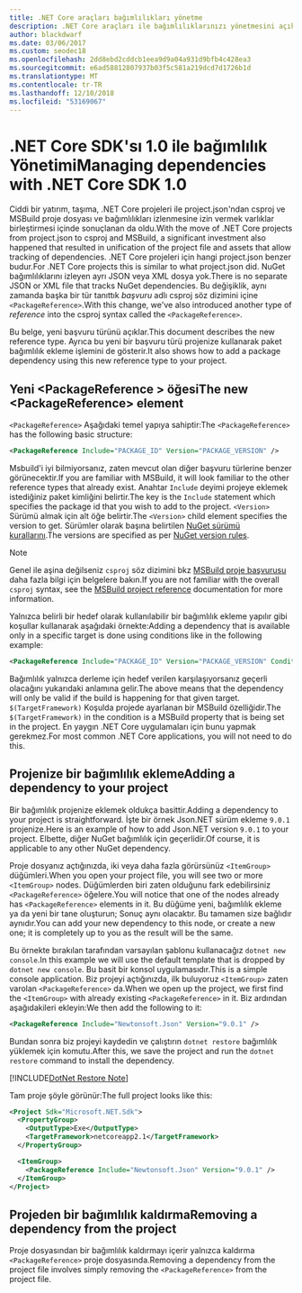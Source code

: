 ```yaml
---
title: .NET Core araçları bağımlılıkları yönetme
description: .NET Core araçları ile bağımlılıklarınızı yönetmesini açıklanmaktadır.
author: blackdwarf
ms.date: 03/06/2017
ms.custom: seodec18
ms.openlocfilehash: 2dd8ebd2cddcb1eea9d9a04a931d9bfb4c428ea3
ms.sourcegitcommit: e6ad58812807937b03f5c581a219dcd7d1726b1d
ms.translationtype: MT
ms.contentlocale: tr-TR
ms.lasthandoff: 12/10/2018
ms.locfileid: "53169067"
---
```

# <a name="managing-dependencies-with-net-core-sdk-10"></a><span data-ttu-id="a5f95-103">.NET Core SDK'sı 1.0 ile bağımlılık Yönetimi</span><span class="sxs-lookup"><span data-stu-id="a5f95-103">Managing dependencies with .NET Core SDK 1.0</span></span>

<span data-ttu-id="a5f95-104">Ciddi bir yatırım, taşıma, .NET Core projeleri ile project.json'ndan csproj ve MSBuild proje dosyası ve bağımlılıkları izlenmesine izin vermek varlıklar birleştirmesi içinde sonuçlanan da oldu.</span><span class="sxs-lookup"><span data-stu-id="a5f95-104">With the move of .NET Core projects from project.json to csproj and MSBuild, a significant investment also happened that resulted in unification of the project file and assets that allow tracking of dependencies.</span></span> <span data-ttu-id="a5f95-105">.NET Core projeleri için hangi project.json benzer budur.</span><span class="sxs-lookup"><span data-stu-id="a5f95-105">For .NET Core projects this is similar to what project.json did.</span></span> <span data-ttu-id="a5f95-106">NuGet bağımlılıklarını izleyen ayrı JSON veya XML dosya yok.</span><span class="sxs-lookup"><span data-stu-id="a5f95-106">There is no separate JSON or XML file that tracks NuGet dependencies.</span></span> <span data-ttu-id="a5f95-107">Bu değişiklik, aynı zamanda başka bir tür tanıttık *başvuru* adlı csproj söz dizimini içine `<PackageReference>`.</span><span class="sxs-lookup"><span data-stu-id="a5f95-107">With this change, we've also introduced another type of *reference* into the csproj syntax called the `<PackageReference>`.</span></span> 

<span data-ttu-id="a5f95-108">Bu belge, yeni başvuru türünü açıklar.</span><span class="sxs-lookup"><span data-stu-id="a5f95-108">This document describes the new reference type.</span></span> <span data-ttu-id="a5f95-109">Ayrıca bu yeni bir başvuru türü projenize kullanarak paket bağımlılık ekleme işlemini de gösterir.</span><span class="sxs-lookup"><span data-stu-id="a5f95-109">It also shows how to add a package dependency using this new reference type to your project.</span></span> 

## <a name="the-new-packagereference-element"></a><span data-ttu-id="a5f95-110">Yeni \<PackageReference > öğesi</span><span class="sxs-lookup"><span data-stu-id="a5f95-110">The new \<PackageReference> element</span></span>
<span data-ttu-id="a5f95-111">`<PackageReference>` Aşağıdaki temel yapıya sahiptir:</span><span class="sxs-lookup"><span data-stu-id="a5f95-111">The `<PackageReference>` has the following basic structure:</span></span>

```xml
<PackageReference Include="PACKAGE_ID" Version="PACKAGE_VERSION" />
```

<span data-ttu-id="a5f95-112">Msbuild'i iyi bilmiyorsanız, zaten mevcut olan diğer başvuru türlerine benzer görünecektir.</span><span class="sxs-lookup"><span data-stu-id="a5f95-112">If you are familiar with MSBuild, it will look familiar to the other reference types that already exist.</span></span> <span data-ttu-id="a5f95-113">Anahtar `Include` deyimi projeye eklemek istediğiniz paket kimliğini belirtir.</span><span class="sxs-lookup"><span data-stu-id="a5f95-113">The key is the `Include` statement which specifies the package id that you wish to add to the project.</span></span> <span data-ttu-id="a5f95-114">`<Version>` Sürümü almak için alt öğe belirtir.</span><span class="sxs-lookup"><span data-stu-id="a5f95-114">The `<Version>` child element specifies the version to get.</span></span> <span data-ttu-id="a5f95-115">Sürümler olarak başına belirtilen [NuGet sürümü kurallarını](/nuget/create-packages/dependency-versions#version-ranges).</span><span class="sxs-lookup"><span data-stu-id="a5f95-115">The versions are specified as per [NuGet version rules](/nuget/create-packages/dependency-versions#version-ranges).</span></span>

> [!NOTE]
> <span data-ttu-id="a5f95-116">Genel ile aşina değilseniz `csproj` söz dizimini bkz [MSBuild proje başvurusu](/visualstudio/msbuild/msbuild-project-file-schema-reference) daha fazla bilgi için belgelere bakın.</span><span class="sxs-lookup"><span data-stu-id="a5f95-116">If you are not familiar with the overall `csproj` syntax, see the [MSBuild project reference](/visualstudio/msbuild/msbuild-project-file-schema-reference) documentation for more information.</span></span>  

<span data-ttu-id="a5f95-117">Yalnızca belirli bir hedef olarak kullanılabilir bir bağımlılık ekleme yapılır gibi koşullar kullanarak aşağıdaki örnekte:</span><span class="sxs-lookup"><span data-stu-id="a5f95-117">Adding a dependency that is available only in a specific target is done using conditions like in the following example:</span></span>

```xml
<PackageReference Include="PACKAGE_ID" Version="PACKAGE_VERSION" Condition="'$(TargetFramework)' == 'netcoreapp2.1'" />
```

<span data-ttu-id="a5f95-118">Bağımlılık yalnızca derleme için hedef verilen karşılaşıyorsanız geçerli olacağını yukarıdaki anlamına gelir.</span><span class="sxs-lookup"><span data-stu-id="a5f95-118">The above means that the dependency will only be valid if the build is happening for that given target.</span></span> <span data-ttu-id="a5f95-119">`$(TargetFramework)` Koşulda projede ayarlanan bir MSBuild özelliğidir.</span><span class="sxs-lookup"><span data-stu-id="a5f95-119">The `$(TargetFramework)` in the condition is a MSBuild property that is being set in the project.</span></span> <span data-ttu-id="a5f95-120">En yaygın .NET Core uygulamaları için bunu yapmak gerekmez.</span><span class="sxs-lookup"><span data-stu-id="a5f95-120">For most common .NET Core applications, you will not need to do this.</span></span> 

## <a name="adding-a-dependency-to-your-project"></a><span data-ttu-id="a5f95-121">Projenize bir bağımlılık ekleme</span><span class="sxs-lookup"><span data-stu-id="a5f95-121">Adding a dependency to your project</span></span>
<span data-ttu-id="a5f95-122">Bir bağımlılık projenize eklemek oldukça basittir.</span><span class="sxs-lookup"><span data-stu-id="a5f95-122">Adding a dependency to your project is straightforward.</span></span> <span data-ttu-id="a5f95-123">İşte bir örnek Json.NET sürüm ekleme `9.0.1` projenize.</span><span class="sxs-lookup"><span data-stu-id="a5f95-123">Here is an example of how to add Json.NET version `9.0.1` to your project.</span></span> <span data-ttu-id="a5f95-124">Elbette, diğer NuGet bağımlılık için geçerlidir.</span><span class="sxs-lookup"><span data-stu-id="a5f95-124">Of course, it is applicable to any other NuGet dependency.</span></span> 

<span data-ttu-id="a5f95-125">Proje dosyanız açtığınızda, iki veya daha fazla görürsünüz `<ItemGroup>` düğümleri.</span><span class="sxs-lookup"><span data-stu-id="a5f95-125">When you open your project file, you will see two or more `<ItemGroup>` nodes.</span></span> <span data-ttu-id="a5f95-126">Düğümlerden biri zaten olduğunu fark edebilirsiniz `<PackageReference>` öğelere.</span><span class="sxs-lookup"><span data-stu-id="a5f95-126">You will notice that one of the nodes already has `<PackageReference>` elements in it.</span></span> <span data-ttu-id="a5f95-127">Bu düğüme yeni, bağımlılık ekleme ya da yeni bir tane oluşturun; Sonuç aynı olacaktır. Bu tamamen size bağlıdır aynıdır.</span><span class="sxs-lookup"><span data-stu-id="a5f95-127">You can add your new dependency to this node, or create a new one; it is completely up to you as the result will be the same.</span></span> 

<span data-ttu-id="a5f95-128">Bu örnekte bırakılan tarafından varsayılan şablonu kullanacağız `dotnet new console`.</span><span class="sxs-lookup"><span data-stu-id="a5f95-128">In this example we will use the default template that is dropped by `dotnet new console`.</span></span> <span data-ttu-id="a5f95-129">Bu basit bir konsol uygulamasıdır.</span><span class="sxs-lookup"><span data-stu-id="a5f95-129">This is a simple console application.</span></span> <span data-ttu-id="a5f95-130">Biz projeyi açtığınızda, ilk buluyoruz `<ItemGroup>` zaten varolan `<PackageReference>` da.</span><span class="sxs-lookup"><span data-stu-id="a5f95-130">When we open up the project, we first find the `<ItemGroup>` with already existing `<PackageReference>` in it.</span></span> <span data-ttu-id="a5f95-131">Biz ardından aşağıdakileri ekleyin:</span><span class="sxs-lookup"><span data-stu-id="a5f95-131">We then add the following to it:</span></span>

```xml
<PackageReference Include="Newtonsoft.Json" Version="9.0.1" />
```
<span data-ttu-id="a5f95-132">Bundan sonra biz projeyi kaydedin ve çalıştırın `dotnet restore` bağımlılık yüklemek için komutu.</span><span class="sxs-lookup"><span data-stu-id="a5f95-132">After this, we save the project and run the `dotnet restore` command to install the dependency.</span></span> 

[!INCLUDE[DotNet Restore Note](~/includes/dotnet-restore-note.md)]

<span data-ttu-id="a5f95-133">Tam proje şöyle görünür:</span><span class="sxs-lookup"><span data-stu-id="a5f95-133">The full project looks like this:</span></span>

```xml
<Project Sdk="Microsoft.NET.Sdk">
  <PropertyGroup>
    <OutputType>Exe</OutputType>
    <TargetFramework>netcoreapp2.1</TargetFramework>
  </PropertyGroup>

  <ItemGroup>
    <PackageReference Include="Newtonsoft.Json" Version="9.0.1" />
  </ItemGroup>
</Project>
```

## <a name="removing-a-dependency-from-the-project"></a><span data-ttu-id="a5f95-134">Projeden bir bağımlılık kaldırma</span><span class="sxs-lookup"><span data-stu-id="a5f95-134">Removing a dependency from the project</span></span>
<span data-ttu-id="a5f95-135">Proje dosyasından bir bağımlılık kaldırmayı içerir yalnızca kaldırma `<PackageReference>` proje dosyasında.</span><span class="sxs-lookup"><span data-stu-id="a5f95-135">Removing a dependency from the project file involves simply removing the `<PackageReference>` from the project file.</span></span>
